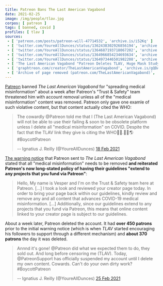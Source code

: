 ```yaml
---
title: Patreon Bans The Last American Vagabond
date: 2021-02-25
image: /img/people/tlav.jpg
corpos: [ patreon ]
tags: [ banned, covid ]
profiles: [ tlav ]
sources:
 - [ 'patreon.com/posts/patreon-will-47714532', 'archive.is/i52Kq' ]
 - [ 'twitter.com/YoureAllDunces/status/1362438302926856194', 'archive.is/1s3n1' ]
 - [ 'twitter.com/YoureAllDunces/status/1364687193718067202', 'archive.is/MWA6v' ]
 - [ 'twitter.com/YoureAllDunces/status/1364966854234693634', 'archive.is/wf0Vp' ]
 - [ 'twitter.com/YoureAllDunces/status/1364973446501982208', 'archive.is/bxgva' ]
 - [ 'The Last American Vagabond "Patreon Deletes TLAV, Huge Mask Study Confirms Dangers, Vaccine Passports & Our Runaway Government" on BitChute (26 Feb 2021)', 'www.bitchute.com/video/4obgmj29CGzK/' ]
 - [ 'graphtreon.com/creator/TheLastAmericanVagabond', 'archive.is/gQDA7' ]
 - [ 'Archive of page removed (patreon.com/TheLastAmericanVagabond)', 'archive.is/vS6CO' ]
---
```


[Patreon](/patreon/) banned _The Last American Vagabond_ for "spreading medical
misinformation" about a week after Patreon's "Trust & Safety" team threatened
him with account removal unless all of the "medical misinformation" content was
removed. Patreon only gave one examle of such violative content, but that
content actually cited the WHO:

> The cowardly @Patreon told me that I (The Last American Vagabond) will not be
> able to use their failing & soon to be obsolete platform unless I delete all
> "medical misinformation" on COVID. Despite the fact that the TLAV link they
> give is citing the WHO🤦‍♂️.🦠🤡🌎 #BoycottPatreon
>
> -- Ignatius J. Reilly (@YoureAllDunces) [18 Feb 2021](https://archive.is/1s3n1)

[The warning notice](warning.jpg) that Patreon sent to _The Last American
Vagabond_ stated that all "medical misinformation" needs to be removed **and
reiterated Patreon's now long-stated policy of having their guidelines "extend
to any projects that you fund via Patreon"**:

> Hello, My name is Vesper and I'm on the Trust & Safety team here at Patreon.
> [...] I took a look and reviewed your creator page today. In order to bring
> your page back within our guidelines, kindly review and remove any and all
> content that advances COVID-19 medical misinformation. [...] Additionally,
> since our guidelines extend to any projects that you fund via Patreon, this
> means that online content linked to your creator page is subject to our
> guidelines.

About a week later, Patreon deleted the account. It had **over 450 patrons**
prior to the initial warning notice (which is when _TLAV_ started encouraging
his followers to support through a different mechanism) and **about 370
patrons** the day it was deleted.

> Annnd it's gone! @Patreon did what we expected them to do, they sold out. And
> long before censoring me (TLAV). Today, @PatreonSupport has officially
> suspended my account until I delete my own content. Cowards. Can't do your
> own dirty work? #BoycottPatreon
>
> -- Ignatius J. Reilly (@YoureAllDunces) [25 Feb 2021](https://archive.is/wf0Vp)
